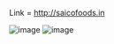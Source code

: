 Link =  http://saicofoods.in


![image](https://user-images.githubusercontent.com/101416092/204081572-cb336f0e-4952-4da7-acd8-da54edb2a7df.png)
![image](https://user-images.githubusercontent.com/101416092/204081601-3812f0c8-cbae-4b3b-b8c3-d955d43fe010.png)
